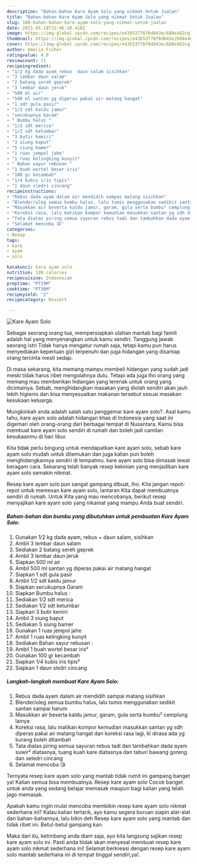 ```yaml
---
description: "Bahan-bahan Kare Ayam Solo yang nikmat Untuk Jualan"
title: "Bahan-bahan Kare Ayam Solo yang nikmat Untuk Jualan"
slug: 100-bahan-bahan-kare-ayam-solo-yang-nikmat-untuk-jualan
date: 2021-05-18T22:46:10.416Z
image: https://img-global.cpcdn.com/recipes/e43b53776f6d643e/680x482cq70/kare-ayam-solo-foto-resep-utama.jpg
thumbnail: https://img-global.cpcdn.com/recipes/e43b53776f6d643e/680x482cq70/kare-ayam-solo-foto-resep-utama.jpg
cover: https://img-global.cpcdn.com/recipes/e43b53776f6d643e/680x482cq70/kare-ayam-solo-foto-resep-utama.jpg
author: Amelia Fisher
ratingvalue: 4.8
reviewcount: 11
recipeingredient:
- "1/2 kg dada ayam rebus  daun salam sisihkan"
- "3 lembar daun salam"
- "2 batang sereh geprek"
- "3 lembar daun jeruk"
- "500 ml air"
- "500 ml santan yg diperas pakai air matang hangat"
- "1 sdt gula pasir"
- "1/2 sdt kaldu jamur"
- "secukupnya Garam"
- " Bumbu halus "
- "1/2 sdt merica"
- "1/2 sdt ketumbar"
- "3 butir kemiri"
- "3 siung baput"
- "5 siung bamer"
- "1 ruas jempol jahe"
- "1 ruas kelingking kunyit"
- " Bahan sayur rebusan "
- "1 buah wortel besar iris"
- "100 gr kecambah"
- "1/4 kubis iris tipis"
- "1 daun sledri cincang"
recipeinstructions:
- "Rebus dada ayam dalam air mendidih sampai matang sisihkan"
- "Blender/uleg semua bumbu halus, lalu tumis menggunakan sedikit santan sampai harum"
- "Masukkan air beserta kaldu jamur, garam, gula serta bumbu² cemplung lainya"
- "Koreksi rasa, lalu matikan kompor kemudian masukkan santan yg sdh diperas pakai air matang hangat dan koreksi rasa lagi, kl dirasa ada yg kurang boleh ditambah"
- "Tata diatas piring semua sayuran rebus tadi dan tambahkan dada ayam suwir² diatasnya, tuang kuah kare diatasnya dan taburi bawang goreng dan seledri cincang"
- "Selamat mencoba 😘"
categories:
- Resep
tags:
- kare
- ayam
- solo

katakunci: kare ayam solo 
nutrition: 199 calories
recipecuisine: Indonesian
preptime: "PT19M"
cooktime: "PT36M"
recipeyield: "2"
recipecategory: Dessert

---
```



![Kare Ayam Solo](https://img-global.cpcdn.com/recipes/e43b53776f6d643e/680x482cq70/kare-ayam-solo-foto-resep-utama.jpg)

Sebagai seorang orang tua, mempersiapkan olahan mantab bagi famili adalah hal yang menyenangkan untuk kamu sendiri. Tanggung jawab seorang istri Tidak hanya mengatur rumah saja, tetapi kamu pun harus menyediakan keperluan gizi terpenuhi dan juga hidangan yang disantap orang tercinta mesti sedap.

Di masa  sekarang, kita memang mampu membeli hidangan yang sudah jadi meski tidak harus ribet mengolahnya dulu. Tetapi ada juga lho orang yang memang mau memberikan hidangan yang terenak untuk orang yang dicintainya. Sebab, menghidangkan masakan yang diolah sendiri akan jauh lebih higienis dan bisa menyesuaikan makanan tersebut sesuai masakan kesukaan keluarga. 



Mungkinkah anda adalah salah satu penggemar kare ayam solo?. Asal kamu tahu, kare ayam solo adalah hidangan khas di Indonesia yang saat ini digemari oleh orang-orang dari berbagai tempat di Nusantara. Kamu bisa membuat kare ayam solo sendiri di rumah dan boleh jadi camilan kesukaanmu di hari libur.

Kita tidak perlu bingung untuk mendapatkan kare ayam solo, sebab kare ayam solo mudah untuk ditemukan dan juga kalian pun boleh menghidangkannya sendiri di tempatmu. kare ayam solo bisa dimasak lewat beragam cara. Sekarang telah banyak resep kekinian yang menjadikan kare ayam solo semakin nikmat.

Resep kare ayam solo pun sangat gampang dibuat, lho. Kita jangan repot-repot untuk memesan kare ayam solo, lantaran Kita dapat membuatnya sendiri di rumah. Untuk Kita yang mau mencobanya, berikut resep menyajikan kare ayam solo yang nikamat yang mampu Anda buat sendiri.

<!--inarticleads1-->

##### Bahan-bahan dan bumbu yang dibutuhkan untuk pembuatan Kare Ayam Solo:

1. Gunakan 1/2 kg dada ayam, rebus + daun salam, sisihkan
1. Ambil 3 lembar daun salam
1. Sediakan 2 batang sereh geprek
1. Ambil 3 lembar daun jeruk
1. Siapkan 500 ml air
1. Ambil 500 ml santan yg diperas pakai air matang hangat
1. Siapkan 1 sdt gula pasir
1. Ambil 1/2 sdt kaldu jamur
1. Siapkan secukupnya Garam
1. Siapkan  Bumbu halus :
1. Sediakan 1/2 sdt merica
1. Sediakan 1/2 sdt ketumbar
1. Siapkan 3 butir kemiri
1. Ambil 3 siung baput
1. Sediakan 5 siung bamer
1. Gunakan 1 ruas jempol jahe
1. Ambil 1 ruas kelingking kunyit
1. Sediakan  Bahan sayur rebusan :
1. Ambil 1 buah wortel besar iris²
1. Gunakan 100 gr kecambah
1. Siapkan 1/4 kubis iris tipis²
1. Siapkan 1 daun sledri cincang




<!--inarticleads2-->

##### Langkah-langkah membuat Kare Ayam Solo:

1. Rebus dada ayam dalam air mendidih sampai matang sisihkan
1. Blender/uleg semua bumbu halus, lalu tumis menggunakan sedikit santan sampai harum
1. Masukkan air beserta kaldu jamur, garam, gula serta bumbu² cemplung lainya
1. Koreksi rasa, lalu matikan kompor kemudian masukkan santan yg sdh diperas pakai air matang hangat dan koreksi rasa lagi, kl dirasa ada yg kurang boleh ditambah
1. Tata diatas piring semua sayuran rebus tadi dan tambahkan dada ayam suwir² diatasnya, tuang kuah kare diatasnya dan taburi bawang goreng dan seledri cincang
1. Selamat mencoba 😘




Ternyata resep kare ayam solo yang mantab tidak rumit ini gampang banget ya! Kalian semua bisa membuatnya. Resep kare ayam solo Cocok banget untuk anda yang sedang belajar memasak maupun bagi kalian yang telah jago memasak.

Apakah kamu ingin mulai mencoba membikin resep kare ayam solo nikmat sederhana ini? Kalau kalian tertarik, ayo kamu segera buruan siapin alat-alat dan bahan-bahannya, lalu bikin deh Resep kare ayam solo yang mantab dan tidak ribet ini. Betul-betul gampang kan. 

Maka dari itu, ketimbang anda diam saja, ayo kita langsung sajikan resep kare ayam solo ini. Pasti anda tiidak akan menyesal membuat resep kare ayam solo nikmat sederhana ini! Selamat berkreasi dengan resep kare ayam solo mantab sederhana ini di tempat tinggal sendiri,ya!.


